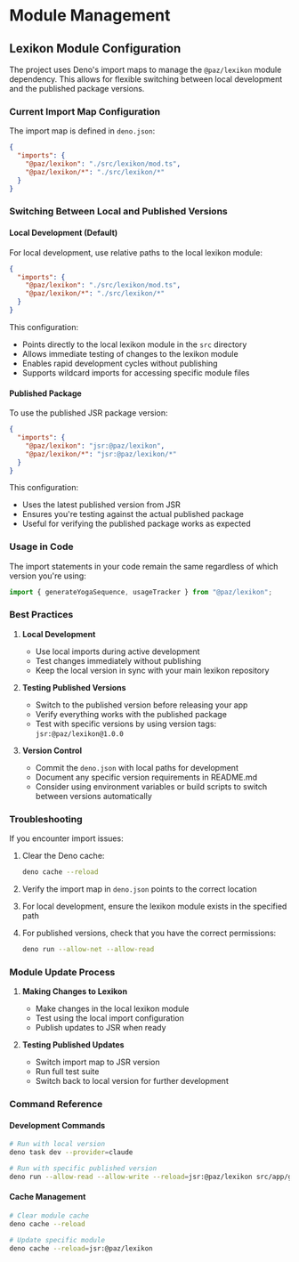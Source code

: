 # Module Management

## Lexikon Module Configuration

The project uses Deno's import maps to manage the `@paz/lexikon` module dependency. This allows for flexible switching between local development and the published package versions.

### Current Import Map Configuration

The import map is defined in `deno.json`:

```json
{
  "imports": {
    "@paz/lexikon": "./src/lexikon/mod.ts",
    "@paz/lexikon/*": "./src/lexikon/*"
  }
}
```

### Switching Between Local and Published Versions

#### Local Development (Default)

For local development, use relative paths to the local lexikon module:

```json
{
  "imports": {
    "@paz/lexikon": "./src/lexikon/mod.ts",
    "@paz/lexikon/*": "./src/lexikon/*"
  }
}
```

This configuration:

- Points directly to the local lexikon module in the `src` directory
- Allows immediate testing of changes to the lexikon module
- Enables rapid development cycles without publishing
- Supports wildcard imports for accessing specific module files

#### Published Package

To use the published JSR package version:

```json
{
  "imports": {
    "@paz/lexikon": "jsr:@paz/lexikon",
    "@paz/lexikon/*": "jsr:@paz/lexikon/*"
  }
}
```

This configuration:

- Uses the latest published version from JSR
- Ensures you're testing against the actual published package
- Useful for verifying the published package works as expected

### Usage in Code

The import statements in your code remain the same regardless of which version you're using:

```typescript
import { generateYogaSequence, usageTracker } from "@paz/lexikon";
```

### Best Practices

1. **Local Development**
   - Use local imports during active development
   - Test changes immediately without publishing
   - Keep the local version in sync with your main lexikon repository

2. **Testing Published Versions**
   - Switch to the published version before releasing your app
   - Verify everything works with the published package
   - Test with specific versions by using version tags: `jsr:@paz/lexikon@1.0.0`

3. **Version Control**
   - Commit the `deno.json` with local paths for development
   - Document any specific version requirements in README.md
   - Consider using environment variables or build scripts to switch between versions automatically

### Troubleshooting

If you encounter import issues:

1. Clear the Deno cache:

   ```bash
   deno cache --reload
   ```

2. Verify the import map in `deno.json` points to the correct location

3. For local development, ensure the lexikon module exists in the specified path

4. For published versions, check that you have the correct permissions:

   ```bash
   deno run --allow-net --allow-read
   ```

### Module Update Process

1. **Making Changes to Lexikon**
   - Make changes in the local lexikon module
   - Test using the local import configuration
   - Publish updates to JSR when ready

2. **Testing Published Updates**
   - Switch import map to JSR version
   - Run full test suite
   - Switch back to local version for further development

### Command Reference

#### Development Commands

```bash
# Run with local version
deno task dev --provider=claude

# Run with specific published version
deno run --allow-read --allow-write --reload=jsr:@paz/lexikon src/app/generate.ts --provider=claude
```

#### Cache Management

```bash
# Clear module cache
deno cache --reload

# Update specific module
deno cache --reload=jsr:@paz/lexikon
```
